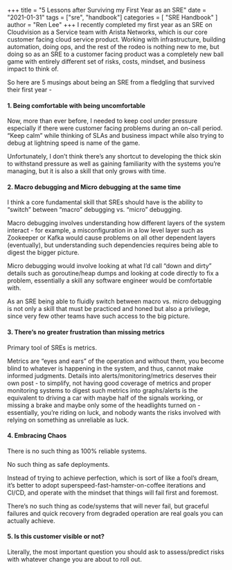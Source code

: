 +++
title = "5 Lessons after Surviving my First Year as an SRE"
date = "2021-01-31"
tags = ["sre", "handbook"]
categories = [ "SRE Handbook" ]
author = "Ren Lee"
+++
I recently completed my first year as an SRE on Cloudvision as a Service team with Arista Networks, which is our core customer facing cloud service product. Working with infrastructure, building automation, doing ops, and the rest of the rodeo is nothing new to me, but doing so as an SRE to a customer facing product was a completely new ball game with entirely different set of risks, costs, mindset, and business impact to think of.

So here are 5 musings about being an SRE from a fledgling that survived their first year - 

#### 1. Being comfortable with being uncomfortable
Now, more than ever before, I needed to keep cool under pressure especially if there were customer facing problems during an on-call period. “Keep calm” while thinking of SLAs and business impact while also trying to debug at lightning speed is name of the game.

Unfortunately, I don’t think there’s any shortcut to developing the thick skin to withstand pressure as well as gaining familiarity with the systems you’re managing, but it is also a skill that only grows with time.

#### 2. Macro debugging and Micro debugging at the same time
I think a core fundamental skill that SREs should have is the ability to “switch” between “macro” debugging vs. “micro” debugging.

Macro debugging involves understanding how different layers of the system interact - for example, a misconfiguration in a low level layer such as Zookeeper or Kafka would cause problems on all other dependent layers (eventually), but understanding such dependencies requires being able to digest the bigger picture.

Micro debugging would involve looking at what I’d call “down and dirty” details such as goroutine/heap dumps and looking at code directly to fix a problem, essentially a skill any software engineer would be comfortable with.

As an SRE being able to fluidly switch between macro vs. micro debugging is not only a skill that must be practiced and honed but also a privilege, since very few other teams have such access to the big picture.

#### 3. There’s no greater frustration than missing metrics
Primary tool of SREs is metrics.

Metrics are “eyes and ears” of the operation and without them, you become blind to whatever is happening in the system, and thus, cannot make informed judgments. Details into alerts/monitoring/metrics deserves their own post - to simplify, not having good coverage of metrics and proper monitoring systems to digest such metrics into graphs/alerts is the equivalent to driving a car with maybe half of the signals working, or missing a brake and maybe only some of the headlights turned on - essentially, you’re riding on luck, and nobody wants the risks involved with relying on something as unreliable as luck.

#### 4. Embracing Chaos
There is no such thing as 100% reliable systems.

No such thing as safe deployments.

Instead of trying to achieve perfection, which is sort of like a fool’s dream, it’s better to adopt superspeed-fast-hamster-on-coffee iterations and CI/CD, and operate with the mindset that things will fail first and foremost.

There’s no such thing as code/systems that will never fail, but graceful failures and quick recovery from degraded operation are real goals you can actually achieve.

#### 5. Is this customer visible or not?
Literally, the most important question you should ask to assess/predict risks with whatever change you are about to roll out.

